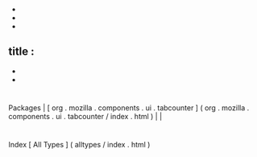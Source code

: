 -
-
-
title
:
-
-
-
#
#
#
Packages
|
[
org
.
mozilla
.
components
.
ui
.
tabcounter
]
(
org
.
mozilla
.
components
.
ui
.
tabcounter
/
index
.
html
)
|
|
#
#
#
Index
[
All
Types
]
(
alltypes
/
index
.
html
)
